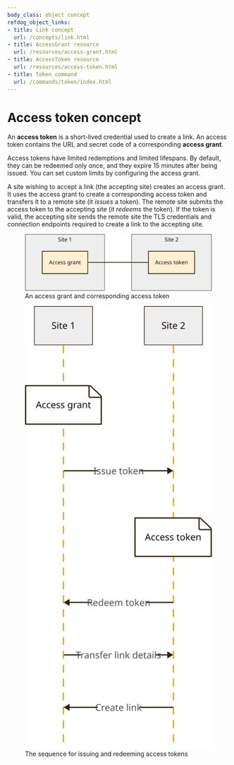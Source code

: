 ```yaml
---
body_class: object concept
refdog_object_links:
- title: Link concept
  url: /concepts/link.html
- title: AccessGrant resource
  url: /resources/access-grant.html
- title: AccessToken resource
  url: /resources/access-token.html
- title: Token command
  url: /commands/token/index.html
---
```


# Access token concept

<section>

An **access token** is a short-lived credential used to create a
link.  An access token contains the URL and secret code of a
corresponding **access grant**.

Access tokens have limited redemptions and limited lifespans.
By default, they can be redeemed only once, and they expire 15
minutes after being issued.  You can set custom limits by
configuring the access grant.

A site wishing to accept a link (the accepting site) creates an
access grant.  It uses the access grant to create a
corresponding access token and transfers it to a remote site (it
_issues_ a token).  The remote site submits the access token to
the accepting site (it _redeems_ the token).  If the token is
valid, the accepting site sends the remote site the TLS
credentials and connection endpoints required to create a link
to the accepting site.

<figure>
  <img src="images/access-token-1.svg"/>
  <figcaption>An access grant and corresponding access token</figcaption>
</figure>

<figure>
  <img src="images/access-token-2.svg"/>
  <figcaption>The sequence for issuing and redeeming access tokens</figcaption>
</figure>

</section>

